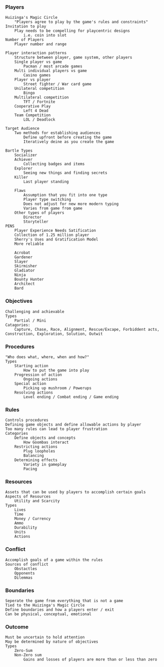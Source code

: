 
### Players
	Huizinga's Magic Circle
		"Players agree to play by the game's rules and constraints"
	Invitation to play
		Play needs to be compelling for playcentric designs
			i.e. coin into slot
	Number of Players
		Player number and range
	
	Player interaction patterns
		Structure between player, game system, other players
		Single player vs game
			Pacman / most arcade games
		Multi individual players vs game
			Casino games
		Player vs player
			Street fighter / War card game
		Unilateral competition
			Bingo
		Multilateral competition
			TFT / Fortnite
		Cooperative Play
			Left 4 Dead
		Team Competition
			LOL / Deadlock

	Target Audience
		Two methods for establishing audiences
			Define upfront before creating the game
			Iteratively deine as you create the game
			
	Bartle Types
		Socializer
		Achiever
			Collecting badges and items
		Explorer
			Seeing new things and finding secrets
		Killer
			Last player standing
		
		Flaws
			Assumption that you fit into one type
			Player type switching
			Does not adjust for new more modern typing
			Varies from game from game
		Other types of players
			Director
			Storyteller
	PENS
		Player Experience Needs Satification
		Collection of 1.25 million player
		Sherry's Uses and Gratification Model
		More reliable
			
		Acrobat
		Gardener
		Slayer
		Skirmisher
		Gladiator
		Ninja
		Bounty Hunter
		Architect
		Bard
### Objectives
	Challenging and achievable
	Types
		Partial / Mini
	Catagories:
		Capture, Chase, Race, Alignment, Rescue/Excape, Forbiddent acts, Construction, Exploration, Solution, Outwit

### Procedures
	"Who does what, where, when and how?"
	Types
		Starting action
			How to put the game into play
		Progression of action
			Ongoing actions
		Special action
			Picking up mushroom / Powerups
		Resolving actions
			Level ending / Combat ending / Game ending

### Rules
	Controls procedures
	Defining game objects and define allowable actions by player
	Too many rules can lead to player frustration
	Categories
		Define objects and concepts
			How Goombas interact
		Restricting actions
			Plug loopholes
			Balancing
		Determining effects
			Variety in gameplay
			Pacing

### Resources
	Assets that can be used by players to accomplish certain goals
	Aspects of Resources
		Utility and Scarcity
	Types
		Lives
		Time
		Money / Currency
		Ammo
		Durability
		Units
		Actions

### Conflict
	Accomplish goals of a game within the rules
	Sources of conflict
		Obstactles
		Opponents
		Dilemmas

### Boundaries
	Seperate the game from everything that is not a game
	Tied to the Huizinga's Magic Circle
	Define boundaries and how a players enter / exit
	Can be physical, conceptual, emotional

### Outcome
	Must be uncertain to hold attention
	May be determined by nature of objectives
	Types
		Zero-Sum
		Non-Zero sum
			Gains and losses of players are more than or less than zero

